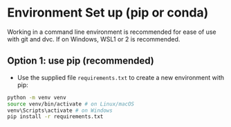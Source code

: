 # Environment Set up (pip or conda)
Working in a command line environment is recommended for ease of use with git and dvc. If on Windows, WSL1 or 2 is recommended.

## Option 1: use pip (recommended)
- Use the supplied file `requirements.txt` to create a new environment with pip:
  
```sh
python -m venv venv
source venv/bin/activate # on Linux/macOS
venv\Scripts\activate # on Windows
pip install -r requirements.txt


